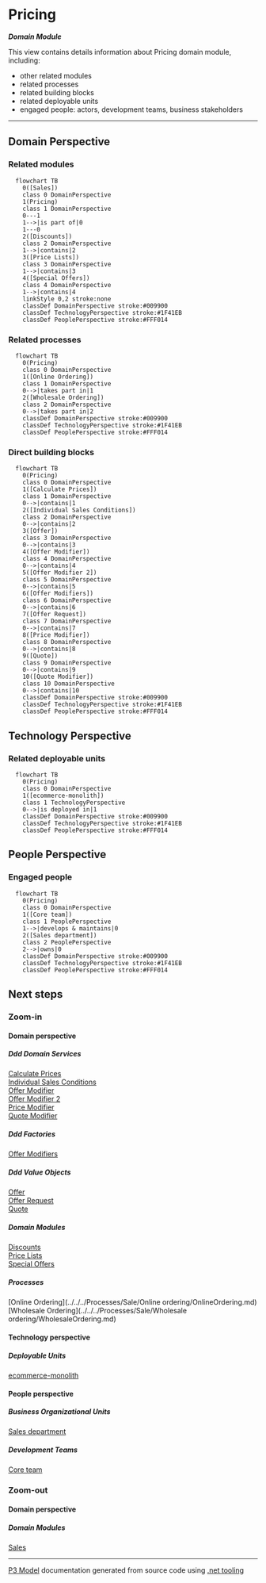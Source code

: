 ﻿
# Pricing

***Domain Module***  

This view contains details information about Pricing domain module, including:
- other related modules
- related processes
- related building blocks
- related deployable units
- engaged people: actors, development teams, business stakeholders  

---



## Domain Perspective


### Related modules

```mermaid
  flowchart TB
    0([Sales])
    class 0 DomainPerspective
    1(Pricing)
    class 1 DomainPerspective
    0---1
    1-->|is part of|0
    1---0
    2([Discounts])
    class 2 DomainPerspective
    1-->|contains|2
    3([Price Lists])
    class 3 DomainPerspective
    1-->|contains|3
    4([Special Offers])
    class 4 DomainPerspective
    1-->|contains|4
    linkStyle 0,2 stroke:none
    classDef DomainPerspective stroke:#009900
    classDef TechnologyPerspective stroke:#1F41EB
    classDef PeoplePerspective stroke:#FFF014
```

### Related processes

```mermaid
  flowchart TB
    0(Pricing)
    class 0 DomainPerspective
    1([Online Ordering])
    class 1 DomainPerspective
    0-->|takes part in|1
    2([Wholesale Ordering])
    class 2 DomainPerspective
    0-->|takes part in|2
    classDef DomainPerspective stroke:#009900
    classDef TechnologyPerspective stroke:#1F41EB
    classDef PeoplePerspective stroke:#FFF014
```

### Direct building blocks

```mermaid
  flowchart TB
    0(Pricing)
    class 0 DomainPerspective
    1([Calculate Prices])
    class 1 DomainPerspective
    0-->|contains|1
    2([Individual Sales Conditions])
    class 2 DomainPerspective
    0-->|contains|2
    3([Offer])
    class 3 DomainPerspective
    0-->|contains|3
    4([Offer Modifier])
    class 4 DomainPerspective
    0-->|contains|4
    5([Offer Modifier 2])
    class 5 DomainPerspective
    0-->|contains|5
    6([Offer Modifiers])
    class 6 DomainPerspective
    0-->|contains|6
    7([Offer Request])
    class 7 DomainPerspective
    0-->|contains|7
    8([Price Modifier])
    class 8 DomainPerspective
    0-->|contains|8
    9([Quote])
    class 9 DomainPerspective
    0-->|contains|9
    10([Quote Modifier])
    class 10 DomainPerspective
    0-->|contains|10
    classDef DomainPerspective stroke:#009900
    classDef TechnologyPerspective stroke:#1F41EB
    classDef PeoplePerspective stroke:#FFF014
```

## Technology Perspective


### Related deployable units

```mermaid
  flowchart TB
    0(Pricing)
    class 0 DomainPerspective
    1([ecommerce-monolith])
    class 1 TechnologyPerspective
    0-->|is deployed in|1
    classDef DomainPerspective stroke:#009900
    classDef TechnologyPerspective stroke:#1F41EB
    classDef PeoplePerspective stroke:#FFF014
```

## People Perspective


### Engaged people

```mermaid
  flowchart TB
    0(Pricing)
    class 0 DomainPerspective
    1([Core team])
    class 1 PeoplePerspective
    1-->|develops & maintains|0
    2([Sales department])
    class 2 PeoplePerspective
    2-->|owns|0
    classDef DomainPerspective stroke:#009900
    classDef TechnologyPerspective stroke:#1F41EB
    classDef PeoplePerspective stroke:#FFF014
```

## Next steps


### Zoom-in


#### Domain perspective


##### Ddd Domain Services

[Calculate Prices](CalculatePrices.md)  
[Individual Sales Conditions](IndividualSalesConditions.md)  
[Offer Modifier](OfferModifier.md)  
[Offer Modifier 2](OfferModifier2.md)  
[Price Modifier](PriceModifier.md)  
[Quote Modifier](QuoteModifier.md)  

##### Ddd Factories

[Offer Modifiers](OfferModifiers.md)  

##### Ddd Value Objects

[Offer](Offer.md)  
[Offer Request](OfferRequest.md)  
[Quote](Quote.md)  

##### Domain Modules

[Discounts](Discounts/Discounts.md)  
[Price Lists](PriceLists/PriceLists.md)  
[Special Offers](SpecialOffers/SpecialOffers.md)  

##### Processes

[Online Ordering](../../../Processes/Sale/Online ordering/OnlineOrdering.md)  
[Wholesale Ordering](../../../Processes/Sale/Wholesale ordering/WholesaleOrdering.md)  

#### Technology perspective


##### Deployable Units

[ecommerce-monolith](../../../../Technology/DeployableUnits/EcommerceMonolith.md)  

#### People perspective


##### Business Organizational Units

[Sales department](../../../../People/BusinessOrganizationalUnits/SalesDepartment.md)  

##### Development Teams

[Core team](../../../../People/DevelopmentTeams/CoreTeam.md)  

### Zoom-out


#### Domain perspective


##### Domain Modules

[Sales](../Sales.md)  

---

[P3 Model](https://github.com/P3-model/P3-model) documentation generated from source code using [.net tooling](https://github.com/P3-model/P3-model-dotnet)